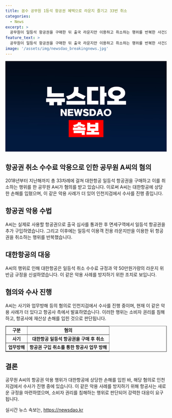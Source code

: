 ```yaml
---
title: 꼼수 공무원 1등석 항공권 혜택으로 라운지 즐기고 33번 취소
categories:
  - News
excerpt: >
  공무원이 일등석 항공권을 구매한 뒤 출국 라운지만 이용하고 취소하는 행위를 반복한 사건으로 산업통상자원부 소속 공무원 A씨가 사기와 업무방해 혐의로 검찰 수사를 받고 있다. A씨는 2018년부터 지난해까지 33차례에 걸쳐 대한항공 일등석 항공권을 구매해 혜택을 누리고는 취소하는 등의 수법을 사용했다. 대한항공은 이에 대응해 일등석 취소 수수료 규정과 라운지 위약금 규정을 신설했다. A씨 외에도 유사한 악용 사례가 발견됐다는 대한항공의 주장이 나왔다.
feature_text: >
  공무원이 일등석 항공권을 구매한 뒤 출국 라운지만 이용하고 취소하는 행위를 반복한 사건으로 산업통상자원부 소속 공무원 A씨가 사기와 업무방해 혐의로 검찰 수사를 받고 있다. A씨는 2018년부터 지난해까지 33차례에 걸쳐 대한항공 일등석 항공권을 구매해 혜택을 누리고는 취소하는 등의 수법을 사용했다. 대한항공은 이에 대응해 일등석 취소 수수료 규정과 라운지 위약금 규정을 신설했다. A씨 외에도 유사한 악용 사례가 발견됐다는 대한항공의 주장이 나왔다.
image: '/assets/img/newsdao_breakingnews.jpg'
---
```


<p><img src="/assets/img/newsdao_breakingnews.jpg" alt="implanttips 속보" /></p>

<h2 data-ke-size="size26">항공권 취소 수수료 악용으로 인한 공무원 A씨의 혐의</h2>

<p data-ke-size="size16">2018년부터 지난해까지 총 33차례에 걸쳐 대한항공 일등석 항공권을 구매하고 이를 취소하는 행위를 한 공무원 A씨가 혐의를 받고 있습니다. 이로써 A씨는 대한항공에 상당한 손해를 입혔으며, 이 같은 악용 사례가 더 있어 인천지검에서 수사를 진행 중입니다.</p>

<h2 data-ke-size="size26">항공권 악용 수법</h2>

<p data-ke-size="size16">A씨는 실제로 사용할 항공권으로 출국 심사를 통과한 후 면세구역에서 일등석 항공권을 추가 구입하였습니다. 그리고 이후에는 일등석 이용객 전용 라운지만을 이용한 뒤 항공권을 취소하는 행위를 반복했습니다.</p>

<h2 data-ke-size="size26">대한항공의 대응</h2>

<p data-ke-size="size16">A씨의 행위로 인해 대한항공은 일등석 취소 수수료 규정과 약 50만원가량의 라운지 위반금 규정을 신설하였습니다. 이 같은 악용 사례를 방지하기 위한 조치로 보입니다.</p>

<h2 data-ke-size="size26">혐의와 수사 진행</h2>

<p data-ke-size="size16">A씨는 사기와 업무방해 등의 혐의로 인천지검에서 수사를 진행 중이며, 현재 이 같은 악용 사례가 더 있다고 항공사 측에서 발표하였습니다. 이러한 행위는 소비자 권리를 침해하고, 항공사에 재산상 손해를 입힌 것으로 판단됩니다.</p>

<table style="width: 100%;" border="1">
<tbody>
<tr>
<td style="text-align: center; height: 17px;"><b>구분</b></td>
<td style="text-align: center; height: 17px;"><b>혐의</b></td>
</tr>
<tr>
<td style="text-align: center; height: 17px;"><b>사기</b></td>
<td style="text-align: center; height: 17px;"><b>대한항공 일등석 항공권을 구매 후 취소</b></td>
</tr>
<tr>
<td style="text-align: center; height: 17px;"><b>업무방해</b></td>
<td style="text-align: center; height: 17px;"><b>항공권 구입 취소를 통한 항공사 업무 방해</b></td>
</tr>
</tbody>
</table>

<h2 data-ke-size="size26">결론</h2>

<p data-ke-size="size16">공무원 A씨의 항공권 악용 행위가 대한항공에 상당한 손해를 입힌 바, 해당 혐의로 인천지검에서 수사가 진행 중에 있습니다. 이 같은 악용 사례를 방지하기 위해 항공사는 새로운 규정을 마련하였으며, 소비자 권리를 침해하는 행위로 판단되어 강력한 대응이 요구됩니다.</p>
실시간 뉴스 속보는, <a href="https://newsdao.kr" rel="dofollow">https://newsdao.kr</a>


